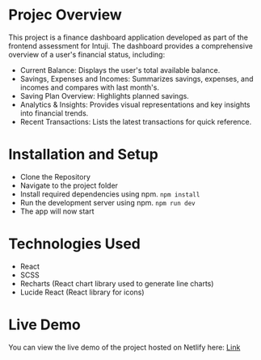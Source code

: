 # Projec Overview
This project is a finance dashboard application developed as part of the frontend assessment for Intuji. The dashboard provides a comprehensive overview of a user's financial status, including:
- Current Balance: Displays the user's total available balance.
- Savings, Expenses and Incomes: Summarizes savings, expenses, and incomes and compares with last month's.
- Saving Plan Overview: Highlights planned savings.
- Analytics & Insights: Provides visual representations and key insights into financial trends.
- Recent Transactions: Lists the latest transactions for quick reference.
  
# Installation and Setup
- Clone the Repository
- Navigate to the project folder
- Install required dependencies using npm.
  `npm install`
- Run the development server using npm.
  `npm run dev`
- The app will now start

# Technologies Used 
- React
- SCSS
- Recharts (React chart library used to generate line charts)
- Lucide React (React library for icons)

# Live Demo
You can view the live demo of the project hosted on Netlify here:
[Link](https://intuji-associate-challenge.netlify.app)
